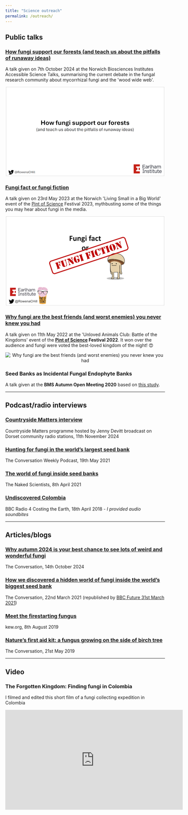 ```yaml
---
title: "Science outreach"
permalink: /outreach/
---
```


## Public talks

### [How fungi support our forests (and teach us about the pitfalls of runaway ideas)](https://github.com/Rowena-h/Presentations/tree/master/How%20fungi%20support%20our%20forests%20(and%20teach%20us%20about%20the%20pitfalls%20of%20runaway%20ideas))
A talk given on 7th October 2024 at the Norwich Biosciences Institutes Accessible Science Talks, summarising the current debate in the fungal research community about mycorrhizal fungi and the 'wood wide web'.

<p align="center">
<img src="/images/nbiaccessiblescience2024talk.png" width="500" alt="How fungi support our forests (and teach us about the pitfalls of runaway ideas)">
</p>

### [Fungi fact or fungi fiction](https://github.com/Rowena-h/Presentations/tree/master/Fungi%20fact%20or%20fungi%20fiction)
A talk given on 23rd May 2023 at the Norwich 'Living Small in a Big World' event of the [Pint of Science](https://pintofscience.co.uk/) Festival 2023, mythbusting some of the things you may hear about fungi in the media.

<p align="center">
<img src="/images/pintofscience2023talk.png" width="500" alt="Fungi fact or fungi fiction">
</p>

### [Why fungi are the best friends (and worst enemies) you never knew you had](https://github.com/Rowena-h/Presentations/tree/master/Why%20fungi%20are%20the%20best%20friends%20(and%20worst%20enemies)%20you%20never%20knew%20you%20had)
A talk given on 11th May 2022 at the 'Unloved Animals Club: Battle of the Kingdoms' event of the **[Pint of Science](https://pintofscience.co.uk/) Festival 2022**. It won over the audience and fungi were voted the best-loved kingdom of the night! :heart_eyes:

<p align="center">
<img src="/images/pintofsciencetalk.png" width="500" alt="Why fungi are the best friends (and worst enemies) you never knew you had">
</p>

### Seed Banks as Incidental Fungal Endophyte Banks
A talk given at the **BMS Autumn Open Meeting 2020** based on [this study](https://www.frontiersin.org/articles/10.3389/fmicb.2021.643731/full).

---

## Podcast/radio interviews

### [Countryside Matters interview](https://rowena-h.github.io/media/Countryside_Matters_interview_Nov_2024.mp3)
Countryside Matters programme hosted by Jenny Devitt broadcast on Dorset community radio stations, 11th November 2024

### [Hunting for fungi in the world’s largest seed bank](https://theconversation.com/india-why-its-so-hard-to-get-a-coronavirus-vaccine-160876)
The Conversation Weekly Podcast, 19th May 2021

### [The world of fungi inside seed banks](https://www.thenakedscientists.com/podcasts/short/world-fungi-inside-seed-banks)
The Naked Scientists, 8th April 2021

### [Undiscovered Colombia](https://www.bbc.co.uk/programmes/b09z4k4g)
BBC Radio 4 Costing the Earth, 18th April 2018 *- I provided audio soundbites*

---

## Articles/blogs

### [ Why autumn 2024 is your best chance to see lots of weird and wonderful fungi](https://theconversation.com/why-autumn-2024-is-your-best-chance-to-see-lots-of-weird-and-wonderful-fungi-240280)
The Conversation, 14th October 2024

### [How we discovered a hidden world of fungi inside the world’s biggest seed bank](https://theconversation.com/how-we-discovered-a-hidden-world-of-fungi-inside-the-worlds-biggest-seed-bank-156051)
The Conversation, 22nd March 2021 (republished by [BBC Future 31st March 2021](https://www.bbc.com/future/article/20210330-the-seed-bank-thats-inadvertently-storing-fungi))

### [Meet the firestarting fungus](https://www.kew.org/read-and-watch/king-alfreds-cakes-fungus)
kew.org, 8th August 2019

### [Nature’s first aid kit: a fungus growing on the side of birch tree](https://theconversation.com/natures-first-aid-kit-a-fungus-growing-on-the-side-of-birch-trees-117290)
The Conversation, 21st May 2019

---

## Video

### The Forgotten Kingdom: Finding fungi in Colombia
I filmed and edited this short film of a fungi collecting expedition in Colombia
<iframe width="560" height="315" src="https://www.youtube.com/embed/w6_WNVW_rsg" frameborder="0" allow="encrypted-media; picture-in-picture" allowfullscreen></iframe>
